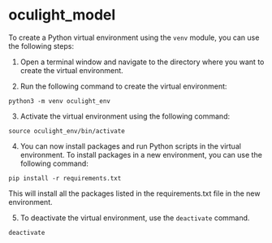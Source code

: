# oculight_model

To create a Python virtual environment using the `venv` module, you can use the following steps:

1. Open a terminal window and navigate to the directory where you want to create the virtual environment.

2. Run the following command to create the virtual environment:
```shell
python3 -m venv oculight_env
```

3. Activate the virtual environment using the following command:
```shell
source oculight_env/bin/activate
```

4. You can now install packages and run Python scripts in the virtual environment.
To install packages in a new environment, you can use the following command:
```shell
pip install -r requirements.txt
```

This will install all the packages listed in the requirements.txt file in the new environment.

5. To deactivate the virtual environment, use the `deactivate` command.
```shell
deactivate
```
